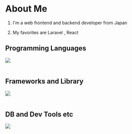 # About Me

1. I'm a web frontend and backend developer from Japan

2. My favorites are Laravel , React

## Programming Languages

<img src="https://skillicons.dev/icons?i=html,css,js,typescript,php" /> <br /><br />

## Frameworks and Library

<img src="https://skillicons.dev/icons?i=react,next,nodejs,laravel" /> <br /><br />

## DB and Dev Tools etc

<img src="https://skillicons.dev/icons?i=mysql,postgresql,docker,git,github,vscode,linux,aws" /> <br /><br />
